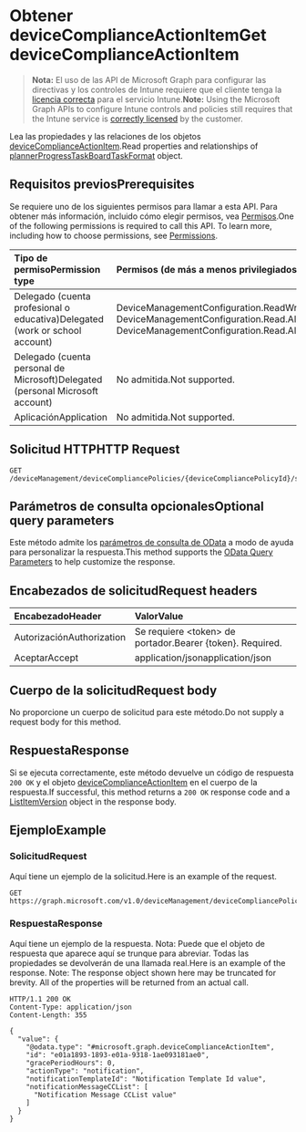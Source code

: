 # <a name="get-devicecomplianceactionitem"></a><span data-ttu-id="5e308-101">Obtener deviceComplianceActionItem</span><span class="sxs-lookup"><span data-stu-id="5e308-101">Get deviceComplianceActionItem</span></span>

> <span data-ttu-id="5e308-102">**Nota:** El uso de las API de Microsoft Graph para configurar las directivas y los controles de Intune requiere que el cliente tenga la [licencia correcta](https://go.microsoft.com/fwlink/?linkid=839381) para el servicio Intune.</span><span class="sxs-lookup"><span data-stu-id="5e308-102">**Note:** Using the Microsoft Graph APIs to configure Intune controls and policies still requires that the Intune service is [correctly licensed](https://go.microsoft.com/fwlink/?linkid=839381) by the customer.</span></span>

<span data-ttu-id="5e308-103">Lea las propiedades y las relaciones de los objetos [deviceComplianceActionItem](../resources/intune_deviceconfig_devicecomplianceactionitem.md).</span><span class="sxs-lookup"><span data-stu-id="5e308-103">Read properties and relationships of [plannerProgressTaskBoardTaskFormat](../resources/intune_deviceconfig_devicecomplianceactionitem.md) object.</span></span>
## <a name="prerequisites"></a><span data-ttu-id="5e308-104">Requisitos previos</span><span class="sxs-lookup"><span data-stu-id="5e308-104">Prerequisites</span></span>
<span data-ttu-id="5e308-p101">Se requiere uno de los siguientes permisos para llamar a esta API. Para obtener más información, incluido cómo elegir permisos, vea [Permisos](../../../concepts/permissions_reference.md).</span><span class="sxs-lookup"><span data-stu-id="5e308-p101">One of the following permissions is required to call this API. To learn more, including how to choose permissions, see [Permissions](../../../concepts/permissions_reference.md).</span></span>

|<span data-ttu-id="5e308-107">Tipo de permiso</span><span class="sxs-lookup"><span data-stu-id="5e308-107">Permission type</span></span>|<span data-ttu-id="5e308-108">Permisos (de más a menos privilegiados)</span><span class="sxs-lookup"><span data-stu-id="5e308-108">Permissions (from least to most privileged)</span></span>|
|:---|:---|
|<span data-ttu-id="5e308-109">Delegado (cuenta profesional o educativa)</span><span class="sxs-lookup"><span data-stu-id="5e308-109">Delegated (work or school account)</span></span>|<span data-ttu-id="5e308-110">DeviceManagementConfiguration.ReadWrite.All, DeviceManagementConfiguration.Read.All</span><span class="sxs-lookup"><span data-stu-id="5e308-110">DeviceManagementConfiguration.ReadWrite.All, DeviceManagementConfiguration.Read.All</span></span>|
|<span data-ttu-id="5e308-111">Delegado (cuenta personal de Microsoft)</span><span class="sxs-lookup"><span data-stu-id="5e308-111">Delegated (personal Microsoft account)</span></span>|<span data-ttu-id="5e308-112">No admitida.</span><span class="sxs-lookup"><span data-stu-id="5e308-112">Not supported.</span></span>|
|<span data-ttu-id="5e308-113">Aplicación</span><span class="sxs-lookup"><span data-stu-id="5e308-113">Application</span></span>|<span data-ttu-id="5e308-114">No admitida.</span><span class="sxs-lookup"><span data-stu-id="5e308-114">Not supported.</span></span>|

## <a name="http-request"></a><span data-ttu-id="5e308-115">Solicitud HTTP</span><span class="sxs-lookup"><span data-stu-id="5e308-115">HTTP Request</span></span>
<!-- {
  "blockType": "ignored"
}
-->
``` http
GET /deviceManagement/deviceCompliancePolicies/{deviceCompliancePolicyId}/scheduledActionsForRule/{deviceComplianceScheduledActionForRuleId}/scheduledActionConfigurations/{deviceComplianceActionItemId}
```

## <a name="optional-query-parameters"></a><span data-ttu-id="5e308-116">Parámetros de consulta opcionales</span><span class="sxs-lookup"><span data-stu-id="5e308-116">Optional query parameters</span></span>
<span data-ttu-id="5e308-117">Este método admite los [parámetros de consulta de OData](https://developer.microsoft.com/es-ES/graph/docs/overview/query_parameters) a modo de ayuda para personalizar la respuesta.</span><span class="sxs-lookup"><span data-stu-id="5e308-117">This method supports the [OData Query Parameters](https://developer.microsoft.com/es-ES/graph/docs/overview/query_parameters) to help customize the response.</span></span>
## <a name="request-headers"></a><span data-ttu-id="5e308-118">Encabezados de solicitud</span><span class="sxs-lookup"><span data-stu-id="5e308-118">Request headers</span></span>
|<span data-ttu-id="5e308-119">Encabezado</span><span class="sxs-lookup"><span data-stu-id="5e308-119">Header</span></span>|<span data-ttu-id="5e308-120">Valor</span><span class="sxs-lookup"><span data-stu-id="5e308-120">Value</span></span>|
|:---|:---|
|<span data-ttu-id="5e308-121">Autorización</span><span class="sxs-lookup"><span data-stu-id="5e308-121">Authorization</span></span>|<span data-ttu-id="5e308-122">Se requiere &lt;token&gt; de portador.</span><span class="sxs-lookup"><span data-stu-id="5e308-122">Bearer {token}. Required.</span></span>|
|<span data-ttu-id="5e308-123">Aceptar</span><span class="sxs-lookup"><span data-stu-id="5e308-123">Accept</span></span>|<span data-ttu-id="5e308-124">application/json</span><span class="sxs-lookup"><span data-stu-id="5e308-124">application/json</span></span>|

## <a name="request-body"></a><span data-ttu-id="5e308-125">Cuerpo de la solicitud</span><span class="sxs-lookup"><span data-stu-id="5e308-125">Request body</span></span>
<span data-ttu-id="5e308-126">No proporcione un cuerpo de solicitud para este método.</span><span class="sxs-lookup"><span data-stu-id="5e308-126">Do not supply a request body for this method.</span></span>

## <a name="response"></a><span data-ttu-id="5e308-127">Respuesta</span><span class="sxs-lookup"><span data-stu-id="5e308-127">Response</span></span>
<span data-ttu-id="5e308-128">Si se ejecuta correctamente, este método devuelve un código de respuesta `200 OK` y el objeto [deviceComplianceActionItem](../resources/intune_deviceconfig_devicecomplianceactionitem.md) en el cuerpo de la respuesta.</span><span class="sxs-lookup"><span data-stu-id="5e308-128">If successful, this method returns a `200 OK` response code and a [ListItemVersion](../resources/intune_deviceconfig_devicecomplianceactionitem.md) object in the response body.</span></span>

## <a name="example"></a><span data-ttu-id="5e308-129">Ejemplo</span><span class="sxs-lookup"><span data-stu-id="5e308-129">Example</span></span>
### <a name="request"></a><span data-ttu-id="5e308-130">Solicitud</span><span class="sxs-lookup"><span data-stu-id="5e308-130">Request</span></span>
<span data-ttu-id="5e308-131">Aquí tiene un ejemplo de la solicitud.</span><span class="sxs-lookup"><span data-stu-id="5e308-131">Here is an example of the request.</span></span>
``` http
GET https://graph.microsoft.com/v1.0/deviceManagement/deviceCompliancePolicies/{deviceCompliancePolicyId}/scheduledActionsForRule/{deviceComplianceScheduledActionForRuleId}/scheduledActionConfigurations/{deviceComplianceActionItemId}
```

### <a name="response"></a><span data-ttu-id="5e308-132">Respuesta</span><span class="sxs-lookup"><span data-stu-id="5e308-132">Response</span></span>
<span data-ttu-id="5e308-p102">Aquí tiene un ejemplo de la respuesta. Nota: Puede que el objeto de respuesta que aparece aquí se trunque para abreviar. Todas las propiedades se devolverán de una llamada real.</span><span class="sxs-lookup"><span data-stu-id="5e308-p102">Here is an example of the response. Note: The response object shown here may be truncated for brevity. All of the properties will be returned from an actual call.</span></span>
``` http
HTTP/1.1 200 OK
Content-Type: application/json
Content-Length: 355

{
  "value": {
    "@odata.type": "#microsoft.graph.deviceComplianceActionItem",
    "id": "e01a1893-1893-e01a-9318-1ae093181ae0",
    "gracePeriodHours": 0,
    "actionType": "notification",
    "notificationTemplateId": "Notification Template Id value",
    "notificationMessageCCList": [
      "Notification Message CCList value"
    ]
  }
}
```



